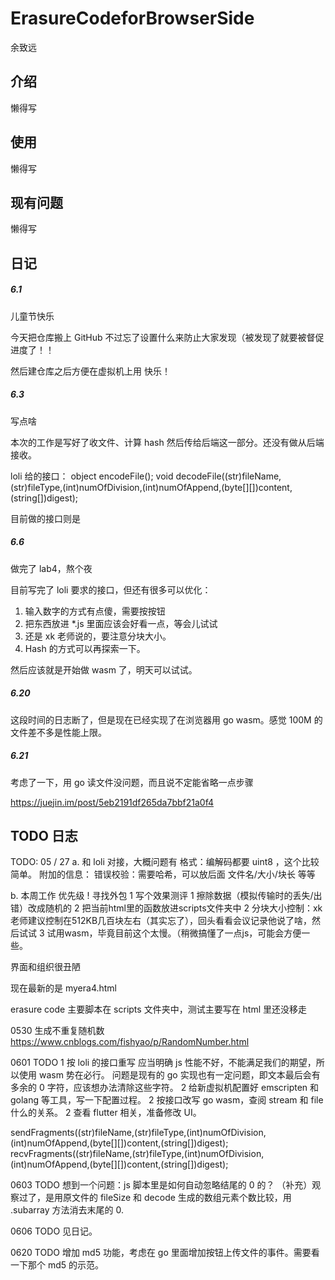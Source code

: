 # ErasureCodeforBrowserSide

余致远

## 介绍

懒得写

## 使用

懒得写

## 现有问题

懒得写

## 日记

##### 6.1

儿童节快乐

今天把仓库搬上 GitHub 不过忘了设置什么来防止大家发现（被发现了就要被督促进度了！！

然后建仓库之后方便在虚拟机上用 快乐！

##### 6.3

写点啥

本次的工作是写好了收文件、计算 hash 然后传给后端这一部分。还没有做从后端接收。

loli 给的接口：
object encodeFile();
void decodeFile((str)fileName,(str)fileType,(int)numOfDivision,(int)numOfAppend,(byte[][])content,(string[])digest);

目前做的接口则是

##### 6.6

做完了 lab4，熬个夜

目前写完了 loli 要求的接口，但还有很多可以优化：

1. 输入数字的方式有点傻，需要按按钮
2. 把东西放进 *.js 里面应该会好看一点，等会儿试试
3. 还是 xk 老师说的，要注意分块大小。
4. Hash 的方式可以再探索一下。

然后应该就是开始做 wasm 了，明天可以试试。

##### 6.20

这段时间的日志断了，但是现在已经实现了在浏览器用 go wasm。感觉 100M 的文件差不多是性能上限。

##### 6.21 

考虑了一下，用 go 读文件没问题，而且说不定能省略一点步骤

https://juejin.im/post/5eb2191df265da7bbf21a0f4

## TODO 日志

TODO: 05 / 27
a. 和 loli 对接，大概问题有
格式：编解码都要 uint8 ，这个比较简单。
附加的信息：
    错误校验：需要哈希，可以放后面
    文件名/大小/块长 等等

b. 本周工作
优先级
! 寻找外包
1 写个效果测评
1 擦除数据（模拟传输时的丢失/出错）改成随机的
2 把当前html里的函数放进scripts文件夹中
2 分块大小控制：xk老师建议控制在512KB几百块左右（其实忘了），回头看看会议记录他说了啥，然后试试
3 试用wasm，毕竟目前这个太慢。（稍微搞懂了一点js，可能会方便一些。

界面和组织很丑陋

现在最新的是 myera4.html

erasure code 主要脚本在 scripts 文件夹中，测试主要写在 html 里还没移走

0530
生成不重复随机数
https://www.cnblogs.com/fishyao/p/RandomNumber.html

0601
TODO
1 按 loli 的接口重写
应当明确 js 性能不好，不能满足我们的期望，所以使用 wasm 势在必行。
问题是现有的 go 实现也有一定问题，即文本最后会有多余的 0 字符，应该想办法清除这些字符。
2 给新虚拟机配置好 emscripten 和 golang 等工具，写一下配置过程。
2 按接口改写 go wasm，查阅 stream 和 file 什么的关系。
2 查看 flutter 相关，准备修改 UI。

sendFragments((str)fileName,(str)fileType,(int)numOfDivision,(int)numOfAppend,(byte[][])content,(string[])digest);
recvFragments((str)fileName,(str)fileType,(int)numOfDivision,(int)numOfAppend,(byte[][])content,(string[])digest);

0603
TODO
想到一个问题：js 脚本里是如何自动忽略结尾的 0 的？
（补充）观察过了，是用原文件的 fileSize 和 decode 生成的数组元素个数比较，用 .subarray 方法消去末尾的 0.

0606
TODO
见日记。

0620
TODO
增加 md5 功能，考虑在 go 里面增加按钮上传文件的事件。需要看一下那个 md5 的示范。